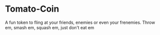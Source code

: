 # Tomato-Coin
A fun token to fling at your friends, enemies or even your frenemies. Throw em, smash em, squash em, just don't eat em
